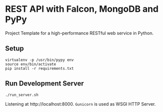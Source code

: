 # REST API with Falcon, MongoDB and PyPy

Project Template for a high-performance RESTful web service in Python.


## Setup

```
virtualenv -p /usr/bin/pypy env
source env/bin/activate
pip install -r requirements.txt
```


## Run Development Server

```
./run_server.sh
```
Listening at http://localhost:8000. `Gunicorn` is used as WSGI HTTP Server.

